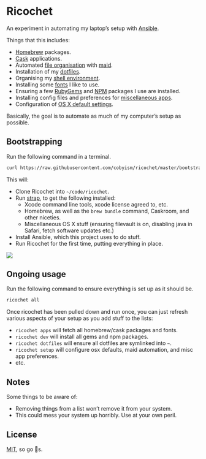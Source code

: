 # Ricochet

An experiment in automating my laptop’s setup with [Ansible](http://docs.ansible.com/).

Things that this includes:

- [Homebrew](./packages/brews.yml) packages.
- [Cask](./packages/casks.yml) applications.
- Automated [file organisation](./dotfiles/.maid/rules.rb) with [maid](https://github.com/benjaminoakes/maid).
- Installation of my [dotfiles](./dotfiles).
- Organising my [shell environment](./zsh).
- Installing some [fonts](./packages/fonts.yml) I like to use.
- Ensuring a few [RubyGems](./packages/gems.yml) and [NPM](./packages/npms.yml) packages I use are installed.
- Installing config files and preferences for [miscellaneous apps](./resources).
- Configuration of [OS X default settings](./packages/osx.yml).

Basically, the goal is to automate as much of my computer’s setup as possible.

## Bootstrapping

Run the following command in a terminal.

```sh
curl https://raw.githubusercontent.com/cobyism/ricochet/master/bootstrap.sh | sh
```

This will:

- Clone Ricochet into `~/code/ricochet`.
- Run [strap](https://github.com/mikemcquaid/strap), to get the following installed:
  - Xcode command line tools, xcode license agreed to, etc.
  - Homebrew, as well as the `brew bundle` command, Caskroom, and other niceties.
  - Miscellaneous OS X stuff (ensuring filevault is on, disabling java in Safari, fetch software updates etc.)
- Install Ansible, which this project uses to do stuff.
- Run Ricochet for the first time, putting everything in place.

![](https://cloud.githubusercontent.com/assets/296432/9832693/d0c44baa-597a-11e5-80af-6a72ada12c90.png)

## Ongoing usage

Run the following command to ensure everything is set up as it should be.

```sh
ricochet all
```

Once ricochet has been pulled down and run once, you can just refresh various
aspects of your setup as you add stuff to the lists:

- `ricochet apps` will fetch all homebrew/cask packages and fonts.
- `ricochet dev` will install all gems and npm packages.
- `ricochet dotfiles` will ensure all dotfiles are symlinked into `~`.
- `ricochet setup` will configure osx defaults, maid automation, and misc app preferences.
- etc.

## Notes

Some things to be aware of:

- Removing things from a list won’t remove it from your system.
- This could mess your system up horribly. Use at your own peril.

## License

[MIT](./LICENSE), so go :nut_and_bolt:s.

